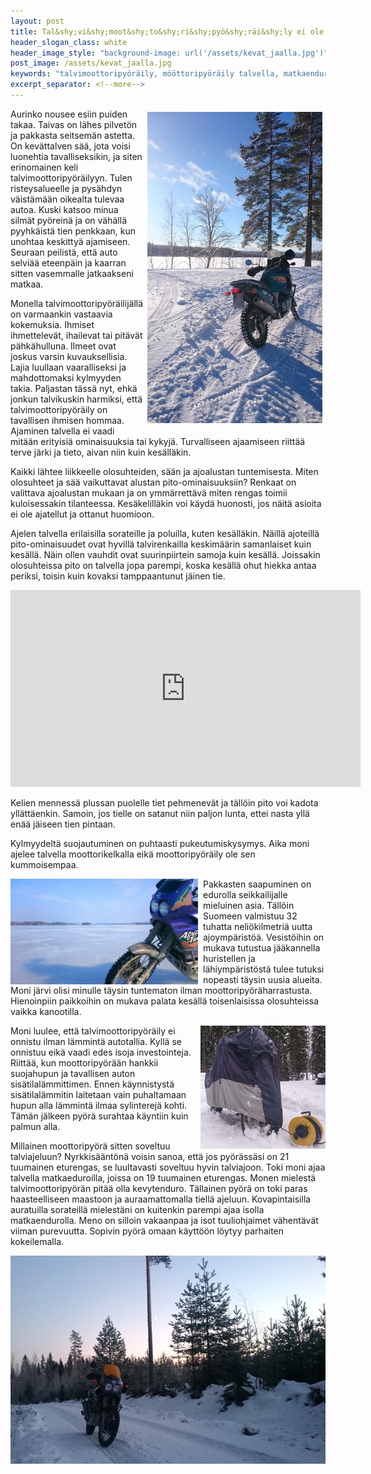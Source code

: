 ```yaml
---
layout: post
title: Tal&shy;vi&shy;moot&shy;to&shy;ri&shy;pyö&shy;räi&shy;ly ei ole extreame-laji
header_slogan_class: white
header_image_style: "background-image: url('/assets/kevat_jaalla.jpg')"
post_image: /assets/kevat_jaalla.jpg
keywords: "talvimoottoripyöräily, mööttoripyöräily talvella, matkaenduro, seikkailu endurolla"
excerpt_separator: <!--more-->
---
```


<img src="/assets/talvi1.jpg" width="280" style="float: right; padding: 5px;" />

Aurinko nousee esiin puiden takaa. Taivas on lähes pilvetön ja pakkasta seitsemän astetta. On kevättalven sää, jota voisi luonehtia tavalliseksikin, ja siten erinomainen keli talvimoottoripyöräilyyn. Tulen risteysalueelle ja pysähdyn väistämään oikealta tulevaa autoa. Kuski katsoo minua silmät pyöreinä ja on vähällä pyyhkäistä tien penkkaan, kun unohtaa keskittyä ajamiseen. <!--more-->Seuraan peilistä, että auto selviää eteenpäin ja kaarran sitten vasemmalle jatkaakseni matkaa.

Monella talvimoottoripyöräilijällä on varmaankin vastaavia kokemuksia. Ihmiset ihmettelevät, ihailevat tai pitävät pähkähulluna. Ilmeet ovat joskus varsin kuvauksellisia. Lajia luullaan vaaralliseksi ja mahdottomaksi kylmyyden takia. Paljastan tässä nyt, ehkä jonkun talvikuskin harmiksi, että talvimoottoripyöräily on tavallisen ihmisen hommaa. Ajaminen talvella ei vaadi mitään erityisiä ominaisuuksia tai kykyjä. Turvalliseen ajaamiseen riittää terve järki ja tieto, aivan niin kuin kesälläkin.

Kaikki lähtee liikkeelle olosuhteiden, sään ja ajoalustan tuntemisesta. Miten olosuhteet ja sää vaikuttavat alustan pito-ominaisuuksiin? Renkaat on valittava ajoalustan mukaan ja on ymmärrettävä miten rengas toimii kuloisessakin tilanteessa. Kesäkelilläkin voi käydä huonosti, jos näitä asioita ei ole ajatellut ja ottanut huomioon.

Ajelen talvella erilaisilla sorateille ja poluilla, kuten kesälläkin. Näillä ajoteillä pito-ominaisuudet ovat hyvillä talvirenkailla keskimäärin samanlaiset kuin kesällä. Näin ollen vauhdit ovat suurinpiirtein samoja kuin kesällä. Joissakin olosuhteissa pito on talvella jopa parempi, koska kesällä ohut hiekka antaa periksi, toisin kuin kovaksi tamppaantunut jäinen tie.

<div class="post-video">
     <iframe width="560" height="315" src="https://www.youtube.com/embed/VQGgi5lPMfE" frameborder="0" allowfullscreen></iframe>
</div>

Kelien mennessä plussan puolelle tiet pehmenevät ja tällöin pito voi kadota yllättäenkin. Samoin, jos tielle on satanut niin paljon lunta, ettei nasta yllä enää jäiseen tien pintaan.

Kylmyydeltä suojautuminen on puhtaasti pukeutumiskysymys. Aika moni ajelee talvella moottorikelkalla eikä moottoripyöräily ole sen kummoisempaa.

<img src="/assets/talvi4.jpg" width="300" style="float: left; padding-right: 8px;" />

Pakkasten saapuminen on edurolla seikkailijalle mieluinen asia. Tällöin Suomeen valmistuu 32 tuhatta neliökilmetriä uutta ajoympäristöä. Vesistöihin on mukava tutustua jääkannella huristellen ja lähiympäristöstä tulee tutuksi nopeasti täysin uusia alueita. Moni järvi olisi minulle täysin tuntematon ilman moottoripyöräharrastusta. Hienoinpiin paikkoihin on mukava palata kesällä toisenlaisissa olosuhteissa vaikka kanootilla.

<img src="/assets/talvi2.jpg" style="float: right; padding-left: 8px;" />

Moni luulee, että tal&shy;vi&shy;moot&shy;to&shy;ri&shy;pyö&shy;räi&shy;ly ei onnistu ilman lämmintä autotallia. Kyllä se onnistuu eikä vaadi edes isoja investointeja. Riittää, kun moottoripyörään hankkii suojahupun ja tavallisen auton sisätilalämmittimen. Ennen käynnistystä sisätilalämmitin laitetaan vain puhaltamaan  hupun alla lämmintä ilmaa sylinterejä kohti. Tämän jälkeen pyörä surahtaa käyntiin kuin palmun alla.

Millainen moottoripyörä sitten soveltuu talviajeluun? Nyrkkisääntönä voisin sanoa, että jos pyörässäsi on 21 tuumainen eturengas, se luultavasti soveltuu hyvin talviajoon. Toki moni ajaa talvella matkaeduroilla, joissa on 19 tuumainen eturengas. Monen mielestä talvimoottoripyörän pitää olla kevytenduro. Tällainen pyörä on toki paras haasteelliseen maastoon ja auraamattomalla tiellä ajeluun. Kovapintaisilla auratuilla sorateillä mielestäni on kuitenkin parempi ajaa isolla matkaendurolla. Meno on silloin vakaanpaa ja isot tuuliohjaimet vähentävät viiman purevuutta. Sopivin pyörä omaan käyttöön löytyy parhaiten kokeilemalla.

<img src="/assets/talvi3.jpg" />
